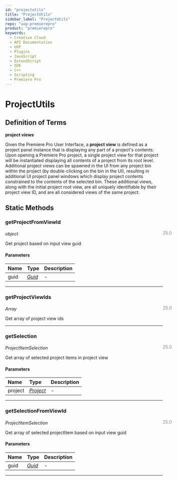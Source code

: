 ```yaml
---
id: "projectutils"
title: "ProjectUtils"
sidebar_label: "ProjectUtils"
repo: "uxp-premierepro"
product: "premierepro"
keywords:
  - Creative Cloud
  - API Documentation
  - UXP
  - Plugins
  - JavaScript
  - ExtendScript
  - SDK
  - C++
  - Scripting
  - Premiere Pro
---
```


# ProjectUtils

## Definition of Terms

**project views**

Given the Premiere Pro User Interface, a **project view** is defined as a project panel instance that is displaying any part of a project's contents. Upon opening a Premiere Pro project, a single project view for that project will be instantiated displaying all contents of a project from its root level. Additional project views can be spawned in the UI from any project bin within the project (by double-clicking on the bin in the UI), resulting in additional UI project panel windows which display project contents constrained to the contents of the selected bin. These additional views, along with the initial project root view, are all uniquely identifiable by their project view ID, and are all considered views of the same project.

## Static Methods

### getProjectFromViewId

<span class="minversion" style="display: block; margin-bottom: -1em; margin-left: 36em; float:left; opacity:0.5;">25.0</span>

*object*
  
Get project based on input view guid

#### Parameters

| Name | Type | Description |
| :------ | :------ | :------ |
| guid | [*Guid*](/ppro_reference/classes/guid/) | - |

___

### getProjectViewIds

<span class="minversion" style="display: block; margin-bottom: -1em; margin-left: 36em; float:left; opacity:0.5;">25.0</span>

*Array*
  
Get array of project view ids

___

### getSelection

<span class="minversion" style="display: block; margin-bottom: -1em; margin-left: 36em; float:left; opacity:0.5;">25.0</span>

*ProjectItemSelection*
  
Get array of selected project items in project view

#### Parameters

| Name | Type | Description |
| :------ | :------ | :------ |
| project | [*Project*](/ppro_reference/classes/project/) | - |

___

### getSelectionFromViewId

<span class="minversion" style="display: block; margin-bottom: -1em; margin-left: 36em; float:left; opacity:0.5;">25.0</span>

*ProjectItemSelection*
  
Get array of selected projectItem based on input view guid

#### Parameters

| Name | Type | Description |
| :------ | :------ | :------ |
| guid | [*Guid*](/ppro_reference/classes/guid/) | - |

___
